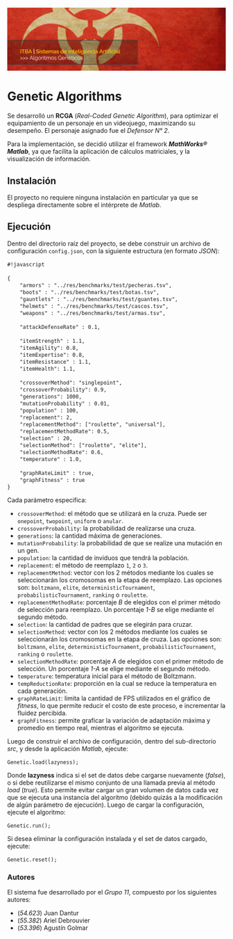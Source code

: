 ![...](res/images/header.jpg)

# Genetic Algorithms

Se desarrolló un **RCGA** (_Real-Coded Genetic Algorithm_), para optimizar el equipamiento
de un personaje en un videojuego, maximizando su desempeño. El personaje asignado fue el _Defensor N° 2_.

Para la implementación, se decidió utilizar el framework
**_MathWorks® Matlab_**, ya que facilita la aplicación de cálculos
matriciales, y la visualización de información.

## Instalación

El proyecto no requiere ninguna instalación en particular ya que se despliega
directamente sobre el intérprete de _Matlab_.

## Ejecución

Dentro del directorio raíz del proyecto, se debe construir un archivo de
configuración `config.json`, con la siguiente estructura (en formato _JSON_):

```
#!javascript

{
	"armors" : "../res/benchmarks/test/pecheras.tsv",
	"boots" : "../res/benchmarks/test/botas.tsv",
	"gauntlets" : "../res/benchmarks/test/guantes.tsv",
	"helmets" : "../res/benchmarks/test/cascos.tsv",
	"weapons" : "../res/benchmarks/test/armas.tsv",

	"attackDefenseRate" : 0.1,

	"itemStrength" : 1.1,
	"itemAgility": 0.8,
	"itemExpertise": 0.8,
	"itemResistance" : 1.1,
	"itemHealth": 1.1,

	"crossoverMethod": "singlepoint",
	"crossoverProbability": 0.9,
	"generations": 1000,
	"mutationProbability" : 0.01,
	"population" : 100,
	"replacement": 2,
	"replacementMethod": ["roulette", "universal"],
	"replacementMethodRate": 0.5,
	"selection" : 20,
	"selectionMethod": ["roulette", "elite"],
	"selectionMethodRate": 0.6,
	"temperature" : 1.0,

	"graphRateLimit" : true,
	"graphFitness" : true
}

```

Cada parámetro especifica:

* `crossoverMethod`: el método que se utilizará en la cruza. Puede ser `onepoint`, `twopoint`, `uniform` o `anular`.
* `crossoverProbability`: la probabilidad de realizarse una cruza.
* `generations`: la cantidad máxima de generaciones.
* `mutationProbability`: la probabilidad de que se realize una mutación en un gen.
* `population`: la cantidad de inviduos que tendrá la población.
* `replacement`: el método de reemplazo `1`, `2` o `3`.
* `replacementMethod`: vector con los 2 métodos mediante los cuales se seleccionarán los cromosomas en la etapa de reemplazo. Las opciones son: `boltzmann`, `elite`, `deterministicTournament`, `probabilisticTournament`, `ranking`  o `roulette`.
 * `replacementMethodRate`: porcentaje _B_ de elegidos con el primer método de selección para reemplazo. Un porcentaje _1-B_ se elige mediante el segundo método.
 * `selection`: la cantidad de padres que se elegirán para cruzar.
 * `selectionMethod`: vector con los 2 métodos mediante los cuales se seleccionarán los cromosomas en la etapa de cruza. Las opciones son: `boltzmann`, `elite`, `deterministicTournament`, `probabilisticTournament`, `ranking`  o `roulette`.
 * `selectionMethodRate`: porcentaje _A_ de elegidos con el primer método de selección. Un porcentaje _1-A_ se elige mediante el segundo método.
 * `temperature`: temperatura inicial para el método de Boltzmann.
 * `tempReductionRate`: proporción en la cual se reduce la temperatura en cada generación.
 * `graphRateLimit`: limita la cantidad de FPS utilizados en el gráfico de _fitness_, lo que permite reducir el costo de este proceso, e incrementar la fluidez percibida.
 * `graphFitness`: permite graficar la variación de adaptación máxima y promedio en tiempo real, mientras el algoritmo se ejecuta.

Luego de construir el archivo de configuración, dentro del sub-directorio
*src*, y desde la aplicación _Matlab_, ejecute:

	Genetic.load(lazyness);

Donde **lazyness** indica si el set de datos debe cargarse nuevamente
(_false_), o si debe reutilizarse el mismo conjunto de una llamada previa al
método _load_ (_true_). Esto permite evitar cargar un gran volumen de datos cada vez
que se ejecuta una instancia del algoritmo (debido quizás a la modificación de
algún parámetro de ejecución). Luego de cargar la configuración, ejecute el
algoritmo:

	Genetic.run();

Si desea eliminar la configuración instalada y el set de datos cargado,
ejecute:

	Genetic.reset();

### Autores

El sistema fue desarrollado por el _Grupo 11_, compuesto por los siguientes
autores:

* (*54.623*) Juan Dantur
* (*55.382*) Ariel Debrouvier
* (*53.396*) Agustín Golmar
